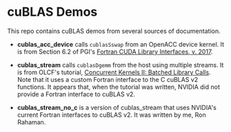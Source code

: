 cuBLAS Demos
============

This repo contains cuBLAS demos from several sources of documentation.  

* **cublas\_acc\_device** calls `cublasSswap` from an OpenACC device kernel.  It is from
  Section 6.2 of PGI's [Fortran CUDA Library Interfaces, v.  2017](https://www.pgroup.com/doc/pgi17cudaint.pdf).

* **cublas\_stream** calls `cublasDgemm` from the host using multiple streams.
  It is from OLCF's tutorial, [Concurrent Kernels II: Batched Library Calls](https://www.olcf.ornl.gov/tutorials/concurrent-kernels-ii-batched-library-calls/#Streams_1).
  Note that it uses a custom Fortran interface to the C cuBLAS v2 functions. It
  appears that, when the tutorial was written, NVIDIA did not provide a Fortran
  interface to cuBLAS v2.  

* **cublas\_stream\_no\_c** is a version of cublas\_stream that uses NVIDIA's
  current Fortran interfaces to cuBLAS v2.  It was written by me, Ron Rahaman.  
